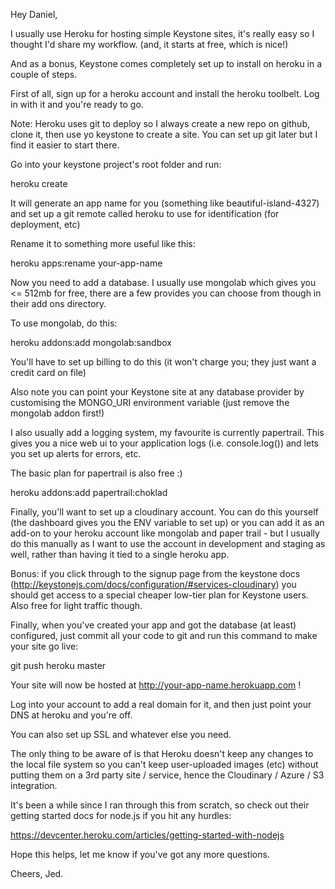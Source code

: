 Hey Daniel,

I usually use Heroku for hosting simple Keystone sites, it's really easy so I thought I'd share my workflow. (and, it starts at free, which is nice!)

And as a bonus, Keystone comes completely set up to install on heroku in a couple of steps.

First of all, sign up for a heroku account and install the heroku toolbelt. Log in with it and you're ready to go.

Note: Heroku uses git to deploy so I always create a new repo on github, clone it, then use yo keystone to create a site. You can set up git later but I find it easier to start there.

Go into your keystone project's root folder and run:

heroku create

It will generate an app name for you (something like beautiful-island-4327) and set up a git remote called heroku to use for identification (for deployment, etc)

Rename it to something more useful like this:

heroku apps:rename your-app-name

Now you need to add a database. I usually use mongolab which gives you <= 512mb for free, there are a few provides you can choose from though in their add ons directory.

To use mongolab, do this:

heroku addons:add mongolab:sandbox

You'll have to set up billing to do this (it won't charge you; they just want a credit card on file)

Also note you can point your Keystone site at any database provider by customising the MONGO_URI environment variable (just remove the mongolab addon first!)

I also usually add a logging system, my favourite is currently papertrail. This gives you a nice web ui to your application logs (i.e. console.log()) and lets you set up alerts for errors, etc.

The basic plan for papertrail is also free :)

heroku addons:add papertrail:choklad

Finally, you'll want to set up a cloudinary account. You can do this yourself (the dashboard gives you the ENV variable to set up) or you can add it as an add-on to your heroku account like mongolab and paper trail - but I usually do this manually as I want to use the account in development and staging as well, rather than having it tied to a single heroku app.

Bonus: if you click through to the signup page from the keystone docs (http://keystonejs.com/docs/configuration/#services-cloudinary) you should get access to a special cheaper low-tier plan for Keystone users. Also free for light traffic though.

Finally, when you've created your app and got the database (at least) configured, just commit all your code to git and run this command to make your site go live:

git push heroku master

Your site will now be hosted at http://your-app-name.herokuapp.com !

Log into your account to add a real domain for it, and then just point your DNS at heroku and you're off.

You can also set up SSL and whatever else you need.

The only thing to be aware of is that Heroku doesn't keep any changes to the local file system so you can't keep user-uploaded images (etc) without putting them on a 3rd party site / service, hence the Cloudinary / Azure / S3 integration.


It's been a while since I ran through this from scratch, so check out their getting started docs for node.js if you hit any hurdles:

https://devcenter.heroku.com/articles/getting-started-with-nodejs

Hope this helps, let me know if you've got any more questions.

Cheers,
Jed.